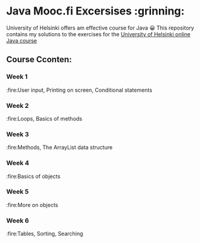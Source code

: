 <h1> Java Mooc.fi Excersises :grinning:</h1>

University of Helsinki offers am effective course for Java :grinning:
This repository contains my solutions to the exercises for the [University of Helsinki online Java course](https://moocfi.github.io/courses/2013/programming-part-1/)
<h2>Course Cconten:</h2>
<h3>Week 1</h3>
:fire:User input, Printing on screen, Conditional statements

<h3>Week 2</h3>
:fire:Loops, Basics of methods

<h3>Week 3</h3>
:fire:Methods, The ArrayList data structure

<h3>Week 4</h3>
:fire:Basics of objects

<h3>Week 5</h3>
:fire:More on objects

<h3>Week 6</h3>
:fire:Tables, Sorting, Searching
